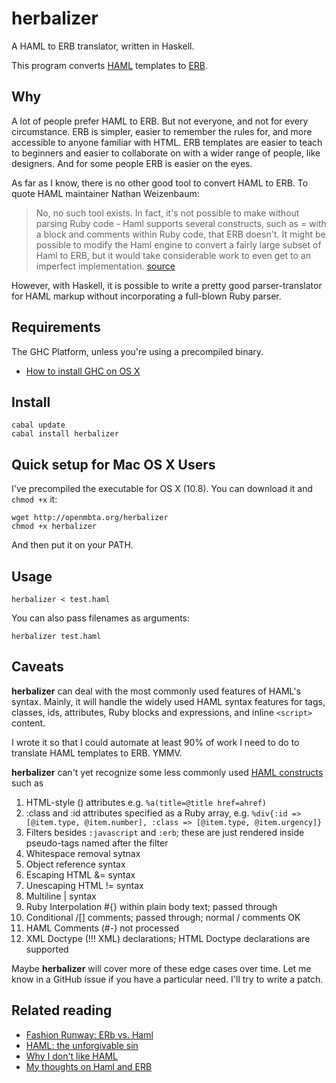 # herbalizer

A HAML to ERB translator, written in Haskell.

This program converts [HAML](http://haml.info/) templates to [ERB](http://www.stuartellis.eu/articles/erb/).

## Why

A lot of people prefer HAML to ERB. But not everyone, and not for every
circumstance. ERB is simpler, easier to remember the rules for, and more
accessible to anyone familiar with HTML.  ERB templates are easier to teach to
beginners and easier to collaborate on with a wider range of people, like
designers. And for some people ERB is easier on the eyes.

As far as I know, there is no other good tool to convert HAML to ERB. To
quote HAML maintainer Nathan Weizenbaum:

>  No, no such tool exists. In fact, it's not possible to make without
>  parsing Ruby code - Haml supports several constructs, such as = with a
>  block and comments within Ruby code, that ERB doesn't. It might be
>  possible to modify the Haml engine to convert a fairly large subset of
>  Haml to ERB, but it would take considerable work to even get to an
>  imperfect implementation.
>  [source](https://groups.google.com/d/msg/haml/rx6T5eLnPN0/Dr7ckyoLK5gJ)  

However, with Haskell, it is possible to write a pretty good parser-translator
for HAML markup without incorporating a full-blown Ruby parser.

## Requirements

The GHC Platform, unless you're using a precompiled binary.

* [How to install GHC on OS X](http://justtesting.org/using-the-glasgow-haskell-compiler-ghc-on-os)

## Install

    cabal update
    cabal install herbalizer

## Quick setup for Mac OS X Users

I've precompiled the executable for OS X (10.8). You can download it and `chmod +x` it:

    wget http://openmbta.org/herbalizer
    chmod +x herbalizer

And then put it on your PATH.

## Usage

    herbalizer < test.haml 

You can also pass filenames as arguments:

    herbalizer test.haml

## Caveats

**herbalizer** can deal with the most commonly used features of HAML's
syntax.  Mainly, it will handle the widely used HAML syntax features for tags,
classes, ids, attributes, Ruby blocks and expressions, and inline `<script>`
content.

I wrote it so that I could automate at least 90% of work I need to do to
translate HAML templates to ERB. YMMV.

**herbalizer** can't yet recognize some less commonly used [HAML
constructs](http://haml.info/docs/yardoc/file.REFERENCE.html) such
as 

1. HTML-style () attributes e.g. `%a(title=@title href=ahref)`
1. :class and :id attributes specified as a Ruby array, e.g. `%div{:id => [@item.type, @item.number], :class => [@item.type, @item.urgency]}`
1. Filters besides `:javascript` and `:erb`; these are just rendered inside pseudo-tags named after the filter
1. Whitespace removal sytnax
1. Object reference syntax
1. Escaping HTML &= syntax
1. Unescaping HTML != syntax
1. Multiline | syntax
1. Ruby Interpolation #{} within plain body text; passed through
1. Conditional /[] comments; passed through; normal / comments OK
1. HAML Comments (#-) not processed
1. XML Doctype (!!! XML) declarations; HTML Doctype declarations are supported

Maybe **herbalizer** will cover more of these edge cases over time.  Let me
know in a GitHub issue if you have a particular need. I'll try to write a
patch. 


## Related reading

* [Fashion Runway: ERb vs. Haml](http://robots.thoughtbot.com/post/159805300/fashion-runway-erb-vs-haml)
* [HAML: the unforgivable sin](http://opensoul.org/blog/archives/2011/11/30/haml-the-unforgivable-sin/)
* [Why I don't like HAML](http://blog.getify.com/why-i-dont-like-haml/)
* [My thoughts on Haml and ERB](https://speakerdeck.com/klaustopher/erb)


